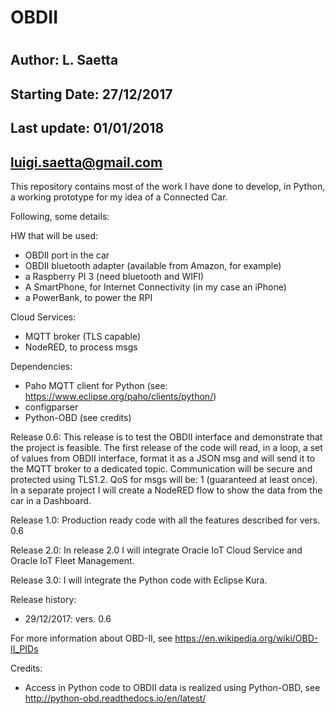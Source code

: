 # OBDII
#
## Author: L. Saetta

## Starting Date:   27/12/2017
## Last update:     01/01/2018
##                  luigi.saetta@gmail.com

This repository contains most of the work I have done to develop, in Python,
a working prototype for my idea of a Connected Car.

Following, some details:

HW that will be used:

- OBDII port in the car
- OBDII bluetooth adapter (available from Amazon, for example)
- a Raspberry PI 3 (need bluetooth and WIFI)
- A SmartPhone, for Internet Connectivity (in my case an iPhone)
- a PowerBank, to power the RPI

Cloud Services:

- MQTT broker (TLS capable)
- NodeRED, to process msgs

Dependencies:
- Paho MQTT client for Python (see: https://www.eclipse.org/paho/clients/python/)
- configparser
- Python-OBD (see credits)

Release 0.6:
This release is to test the OBDII interface and demonstrate that the project is feasible.
The first release of the code will read, in a loop, a set of values from OBDII interface, format it as a JSON msg
and will send it to the MQTT broker to a dedicated topic.
Communication will be secure and protected using TLS1.2.
QoS for msgs will be: 1 (guaranteed at least once).
In a separate project I will create a NodeRED flow to show the data from the car in a Dashboard.

Release 1.0:
Production ready code with all the features described for vers. 0.6

Release 2.0:
In release 2.0 I will integrate Oracle IoT Cloud Service and Oracle IoT Fleet Management.

Release 3.0:
I will integrate the Python code with Eclipse Kura.


Release history:
- 29/12/2017: vers. 0.6


For more information about OBD-II, see https://en.wikipedia.org/wiki/OBD-II_PIDs

Credits:
- Access in Python code to OBDII data is realized using Python-OBD, see http://python-obd.readthedocs.io/en/latest/

